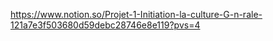 https://www.notion.so/Projet-1-Initiation-la-culture-G-n-rale-121a7e3f503680d59debc28746e8e119?pvs=4

